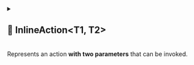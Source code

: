 
<details>
  <summary>
    <h2>🧩 InlineAction&lt;T1, T2&gt;</h2>
    <br> Represents an action <b>with two parameters</b> that can be invoked.
  </summary>

<br>

```csharp
public class InlineAction<T1, T2> : IAction<T1, T2>
```

- **Type parameters**
    - `T1` — the first argument
    - `T2` — the second argument

---

### 🏗️ Constructors

#### `InlineAction(Action<T1, T2> action)`

```csharp
public InlineAction(Action<T1, T2> action)
```

- **Description:** Initializes a new instance with the specified action.
- **Parameter:** `action` – The action to invoke.
- **Throws:** `ArgumentNullException` if `action` is null.

---

### 🏹 Methods

#### `Invoke(T1 arg1, T2 arg2)`

```csharp
public void Invoke(T1 arg1, T2 arg2)
```

- **Description:** Invokes the wrapped action with the specified arguments.
- **Parameters:**
    - `arg1` – The first argument
    - `arg2` – The second argument

#### `ToString()`

```csharp
public override string ToString();
```

- **Description:** Returns a string that represents the method name of action.
- **Returns:** A string representation of the method name of delegate.

---

### 🪄 Operators

#### `operator InlineAction<T1, T2>(Action<T1, T2>)`

```csharp
public static implicit operator InlineAction<T1, T2>(Action<T1, T2> action);
```

- **Description:** Implicitly converts a delegate of type `Action<T1, T2>` to a `InlineAction<T1, T2>`.
- **Type Parameters:**
    - `T1` — the first argument
    - `T2` — the second argument
- **Parameter:** `action` – the delegate to wrap.
- **Returns:** A new `InlineAction<T1, T2>` containing the specified delegate.

---

### 🗂 Example of Usage

```csharp
var damageAction = new InlineAction<Character, int>(
    (character, damage) => character.TakeDamage(damage));

damageAction.Invoke(enemy, 5);
```

</details>